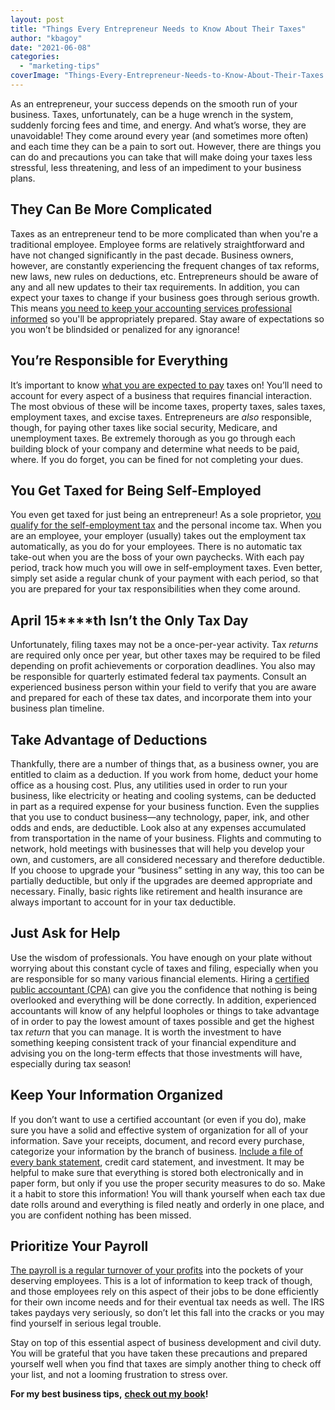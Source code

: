 ```yaml
---
layout: post
title: "Things Every Entrepreneur Needs to Know About Their Taxes"
author: "kbagoy"
date: "2021-06-08"
categories: 
  - "marketing-tips"
coverImage: "Things-Every-Entrepreneur-Needs-to-Know-About-Their-Taxes.jpg"
---
```


As an entrepreneur, your success depends on the smooth run of your business. Taxes, unfortunately, can be a huge wrench in the system, suddenly forcing fees and time, and energy. And what’s worse, they are unavoidable! They come around every year (and sometimes more often) and each time they can be a pain to sort out. However, there are things you can do and precautions you can take that will make doing your taxes less stressful, less threatening, and less of an impediment to your business plans.

## **They Can Be More Complicated**

Taxes as an entrepreneur tend to be more complicated than when you're a traditional employee. Employee forms are relatively straightforward and have not changed significantly in the past decade. Business owners, however, are constantly experiencing the frequent changes of tax reforms, new laws, new rules on deductions, etc. Entrepreneurs should be aware of any and all new updates to their tax requirements. In addition, you can expect your taxes to change if your business goes through serious growth. This means [you need to keep your accounting services professional informed](https://wchcpas.com/locations/accounting-services/san-francisco-ca/) so you'll be appropriately prepared. Stay aware of expectations so you won’t be blindsided or penalized for any ignorance!

## **You’re Responsible for Everything**

It’s important to know [what you are expected to pay](https://www.thebalancesmb.com/all-the-taxes-your-business-must-pay-399045) taxes on! You’ll need to account for every aspect of a business that requires financial interaction. The most obvious of these will be income taxes, property taxes, sales taxes, employment taxes, and excise taxes. Entrepreneurs are _also_ responsible, though, for paying other taxes like social security, Medicare, and unemployment taxes. Be extremely thorough as you go through each building block of your company and determine what needs to be paid, where. If you do forget, you can be fined for not completing your dues.

## **You Get Taxed for Being Self-Employed**

You even get taxed for just being an entrepreneur! As a sole proprietor, [you qualify for the self-employment tax](https://www.businessnewsdaily.com/9315-self-employed-tax-guide.html#:~:text=Unlike%20W%2D2%20employees%2C%20self,it%20is%20for%20wage%20earners.) and the personal income tax. When you are an employee, your employer (usually) takes out the employment tax automatically, as you do for your employees. There is no automatic tax take-out when you are the boss of your own paychecks. With each pay period, track how much you will owe in self-employment taxes. Even better, simply set aside a regular chunk of your payment with each period, so that you are prepared for your tax responsibilities when they come around.

## **April 15****th** **Isn’t the Only Tax Day**

Unfortunately, filing taxes may not be a once-per-year activity. Tax _returns_ are required only once per year, but other taxes may be required to be filed depending on profit achievements or corporation deadlines. You also may be responsible for quarterly estimated federal tax payments. Consult an experienced business person within your field to verify that you are aware and prepared for each of these tax dates, and incorporate them into your business plan timeline.

## **Take Advantage of Deductions**

Thankfully, there are a number of things that, as a business owner, you are entitled to claim as a deduction. If you work from home, deduct your home office as a housing cost. Plus, any utilities used in order to run your business, like electricity or heating and cooling systems, can be deducted in part as a required expense for your business function. Even the supplies that you use to conduct business—any technology, paper, ink, and other odds and ends, are deductible. Look also at any expenses accumulated from transportation in the name of your business. Flights and commuting to network, hold meetings with businesses that will help you develop your own, and customers, are all considered necessary and therefore deductible. If you choose to upgrade your “business” setting in any way, this too can be partially deductible, but only if the upgrades are deemed appropriate and necessary. Finally, basic rights like retirement and health insurance are always important to account for in your tax deductible.

## **Just Ask for Help**

Use the wisdom of professionals. You have enough on your plate without worrying about this constant cycle of taxes and filing, especially when you are responsible for so many various financial elements. Hiring a [certified public accountant (CPA)](https://www.freshbooks.com/hub/accounting/cpa-vs-accountant) can give you the confidence that nothing is being overlooked and everything will be done correctly. In addition, experienced accountants will know of any helpful loopholes or things to take advantage of in order to pay the lowest amount of taxes possible and get the highest tax _return_ that you can manage. It is worth the investment to have something keeping consistent track of your financial expenditure and advising you on the long-term effects that those investments will have, especially during tax season!

## **Keep Your Information Organized**

If you don’t want to use a certified accountant (or even if you do), make sure you have a solid and effective system of organization for all of your information. Save your receipts, document, and record every purchase, categorize your information by the branch of business. [Include a file of every bank statement](https://www.smead.com/hot-topics/financial-statements-1019.asp), credit card statement, and investment. It may be helpful to make sure that everything is stored both electronically and in paper form, but only if you use the proper security measures to do so. Make it a habit to store this information! You will thank yourself when each tax due date rolls around and everything is filed neatly and orderly in one place, and you are confident nothing has been missed.

## **Prioritize Your Payroll**

[The payroll is a regular turnover of your profits](https://articles.bplans.com/5-tax-preparation-tips-every-entrepreneur-should-know/) into the pockets of your deserving employees. This is a lot of information to keep track of though, and those employees rely on this aspect of their jobs to be done efficiently for their own income needs and for their eventual tax needs as well. The IRS takes paydays very seriously, so don’t let this fall into the cracks or you may find yourself in serious legal trouble.

Stay on top of this essential aspect of business development and civil duty. You will be grateful that you have taken these precautions and prepared yourself well when you find that taxes are simply another thing to check off your list, and not a looming frustration to stress over.

**For my best business tips,** [**check out my book**](https://go.katebagoy.com/ebook)**!**
